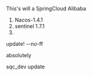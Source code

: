 
This's will a SpringCloud Alibaba


1. Nacos-1.4.1
2. sentinel 1.7.1
3. 
update!  --no-ff

absolutely

sqc_dev update
